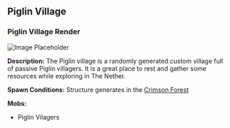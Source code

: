 ﻿## Piglin Village

### Piglin Village Render
![Image Placeholder](https://static.miraheze.org/stardustlabswiki/d/d6/Quartz_kitchen.png)

**Description:**
The Piglin village is a randomly generated custom village full of passive Piglin villagers. It is a great place to rest and gather some resources while exploring in The Nether. 

**Spawn Conditions:**
Structure generates in the [Crimson Forest](crimsonforest)

**Mobs:**
- Piglin Vilagers
